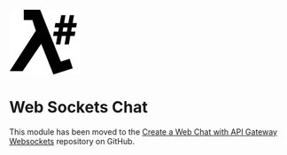 ![λ#](../../Docs/LambdaSharpLogo.png)

# Web Sockets Chat

This module has been moved to the [Create a Web Chat with API Gateway Websockets](https://github.com/LambdaSharp/WebSocketsChat-Sample) repository on GitHub.